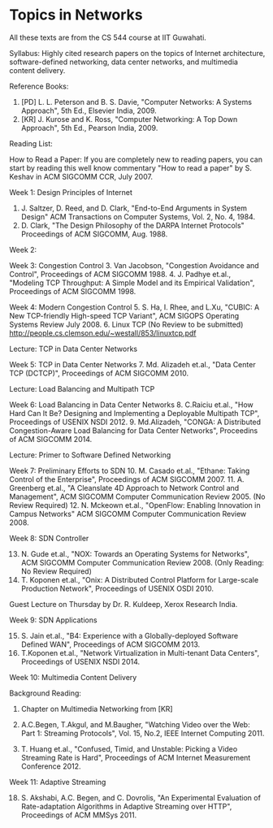 Topics in Networks
==================

All these texts are from the CS 544 course at IIT Guwahati.

Syllabus: Highly cited research papers on the topics of Internet architecture, software-defined networking, data center networks, and multimedia content delivery.
 
Reference Books:
1. [PD] L. L. Peterson and B. S. Davie, "Computer Networks: A Systems Approach", 5th Ed., Elsevier India, 2009.
2. [KR] J. Kurose and K. Ross, "Computer Networking: A Top Down Approach", 5th Ed., Pearson India, 2009.

Reading List:

How to Read a Paper: If you are completely new to reading papers,  you can start by reading this well know commentary "How to read a paper" by S. Keshav in ACM SIGCOMM CCR, July 2007.

Week 1: Design Principles of Internet

1. J. Saltzer, D. Reed, and D. Clark, "End-to-End Arguments in System Design" ACM Transactions on Computer Systems, Vol. 2, No. 4, 1984.
2. D. Clark, "The Design Philosophy of the DARPA Internet Protocols" Proceedings of ACM SIGCOMM, Aug. 1988. 

Week 2:  <Lecture>

Week 3: Congestion Control
3. Van Jacobson, "Congestion Avoidance and Control", Proceedings of ACM SIGCOMM 1988. 
4. J. Padhye et.al., "Modeling TCP Throughput: A Simple Model and its Empirical Validation", Proceedings of ACM SIGCOMM 1998. 

Week 4: Modern Congestion Control
5.  S. Ha, I. Rhee, and L.Xu, "CUBIC: A New TCP-friendly High-speed TCP Variant", ACM SIGOPS Operating Systems Review July 2008. 
6. Linux TCP (No Review to be submitted) http://people.cs.clemson.edu/~westall/853/linuxtcp.pdf 

Lecture: TCP in Data Center Networks

Week 5: TCP in Data Center Networks
7.  Md. Alizadeh et.al., "Data Center TCP (DCTCP)", Proceedings of ACM SIGCOMM 2010. 

Lecture: Load Balancing and Multipath TCP

Week 6: Load Balancing in Data Center Networks
8.  C.Raiciu et.al., "How Hard Can It Be? Designing and  Implementing a Deployable Multipath TCP", Proceedings of USENIX NSDI 2012. 
9. Md.Alizadeh, "CONGA: A Distributed Congestion-Aware Load Balancing for Data Center Networks", Proceedins of ACM SIGCOMM 2014. 

Lecture: Primer to Software Defined Networking

Week 7: Preliminary Efforts to SDN
10.  M. Casado et.al., "Ethane: Taking Control of the Enterprise", Proceedings of ACM SIGCOMM 2007.
11. A. Greenberg et.al., "A Cleanslate 4D Approach to Network Control and Management", ACM SIGCOMM Computer Communication Review 2005. (No Review Required)
12. N. Mckeown et.al., "OpenFlow: Enabling Innovation in Campus Networks" ACM SIGCOMM Computer Communication Review 2008. 

Week 8: SDN Controller

13. N. Gude et.al., "NOX: Towards an Operating Systems for Networks", ACM SIGCOMM Computer Communication Review 2008. (Only Reading: No Review Required)
14. T. Koponen et.al., "Onix: A Distributed Control Platform for Large-scale Production Network", Proceedings of USENIX OSDI 2010. 

Guest Lecture on Thursday by Dr. R. Kuldeep, Xerox Research India. 

Week 9: SDN Applications

15. S. Jain et.al., "B4: Experience with a Globally-deployed Software Defined WAN", Proceedings of ACM SIGCOMM 2013. 
16. T.Koponen et.al., "Network Virtualization in Multi-tenant Data Centers", Proceedings of USENIX NSDI 2014. 

Week 10: Multimedia Content Delivery

Background Reading: 
1. Chapter on Multimedia Networking from [KR]
2. A.C.Begen, T.Akgul, and M.Baugher, "Watching Video over the Web: Part 1: Streaming Protocols", Vol. 15, No.2, IEEE Internet Computing 2011.

17.  T. Huang et.al., "Confused, Timid, and Unstable: Picking a Video Streaming Rate is Hard", Proceedings of ACM Internet Measurement Conference 2012.

Week 11: Adaptive Streaming

18.  S. Akshabi, A.C. Begen, and C. Dovrolis, "An Experimental Evaluation of Rate-adaptation Algorithms in Adaptive Streaming over HTTP", Proceedings of ACM MMSys 2011. 